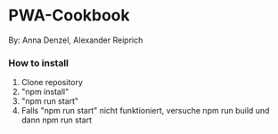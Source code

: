 # PWA-Cookbook
By: Anna Denzel, Alexander Reiprich


### How to install

1. Clone repository
2. "npm install"
3. "npm run start"
4. Falls "npm run start" nicht funktioniert, versuche npm run build und dann npm run start
